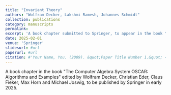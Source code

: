 ```yaml
---
title: "Invariant Theory"
authors: "Wolfram Decker, Lakshmi Ramesh, Johannes Schmidt"
collection: publications
category: manuscripts
permalink: 
excerpt: 'A book chapter submitted to Springer, to appear in the book "The Computer Algebra System OSCAR: Algorithms and Examples", edited by Wolfram Decker, Christian Eder, Claus Fieker, Max Horn and Michael Joswig, in 2025.'
date: 2025-02-01
venue: 'Springer'
slidesurl: #url
paperurl: #url
citation: #'Your Name, You. (2009). &quot;Paper Title Number 1.&quot; <i>Journal 1</i>. 1(1).'
---
```


A book chapter in the book "The Computer Algebra System OSCAR: Algorithms and Examples" edited by Wolfram Decker, Christian Eder, Claus Fieker, Max Horn and Michael Joswig, to be published by Springer in early 2025.
